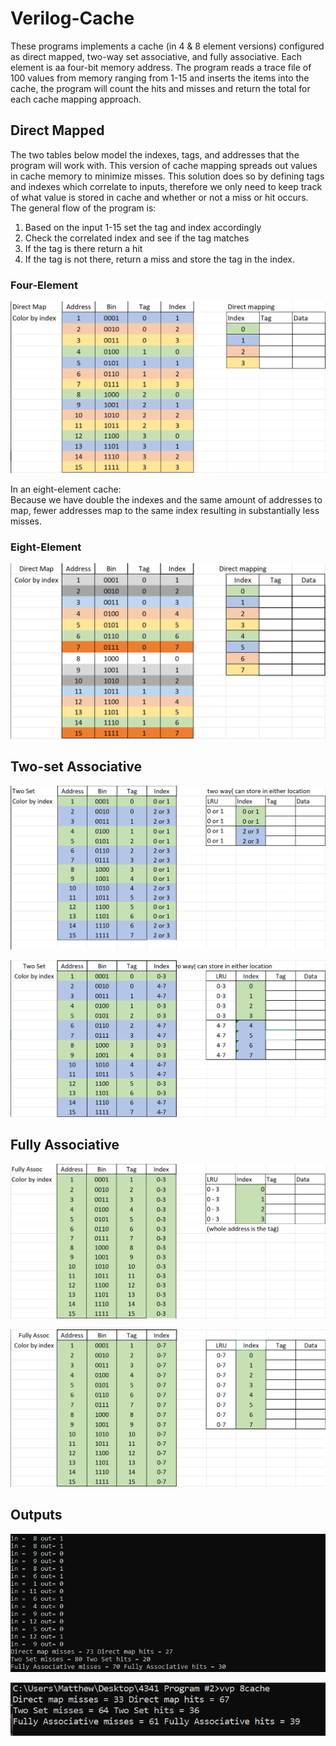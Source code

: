 # Verilog-Cache
These programs implements a cache (in 4 & 8 element versions) configured as direct mapped, two-way set associative, and fully associative. Each element is aa four-bit memory address.
The program reads a trace file of 100 values from memory ranging from 1-15 and inserts the items into the cache, the program will count the hits and misses and return the total for each cache mapping approach. 

## Direct Mapped
The two tables below model the indexes, tags, and addresses that the program will work with. This version of cache mapping spreads out values in cache memory to minimize misses. This solution does so by defining tags and indexes which correlate to inputs, therefore we only need to keep track of what value is stored in cache and whether or not a miss or hit occurs. The general flow of the program is:  

1. Based on the input 1-15 set the tag and index accordingly  
2. Check the correlated index and see if the tag matches  
3. If the tag is there return a hit  
4. If the tag is not there, return a miss and store the tag in the index.  

### Four-Element
![alt text](https://github.com/Myakubek/Verilog-Cache/blob/main/Images/4%20Cache%20-%20Direct%20Map.png?raw=true) 

In an eight-element cache:  
Because we have double the indexes and the same amount of addresses to map, fewer addresses map to the same index resulting in substantially less misses.  

### Eight-Element
![alt text](https://github.com/Myakubek/Verilog-Cache/blob/main/Images/8%20Cache%20-%20Direct%20Map.png?raw=true) 

## Two-set Associative


![alt text](https://github.com/Myakubek/Verilog-Cache/blob/main/Images/4%20Cache%20-%20Two%20set.png?raw=true) 

![alt text](https://github.com/Myakubek/Verilog-Cache/blob/main/Images/8%20Cache%20-%20Two%20Set.png?raw=true) 

## Fully Associative


![alt text](https://github.com/Myakubek/Verilog-Cache/blob/main/Images/4%20Cache%20-%20Fully%20Assoc.png?raw=true) 


![alt text](https://github.com/Myakubek/Verilog-Cache/blob/main/Images/8%20Cache%20-%20Fully%20Assoc.png?raw=true) 

## Outputs

![alt text](https://github.com/Myakubek/Verilog-Cache/blob/main/Images/4%20Cache%20-%20Output.png?raw=true) 

![alt text](https://github.com/Myakubek/Verilog-Cache/blob/main/Images/8%20Cache%20-%20Output.png?raw=true) 



